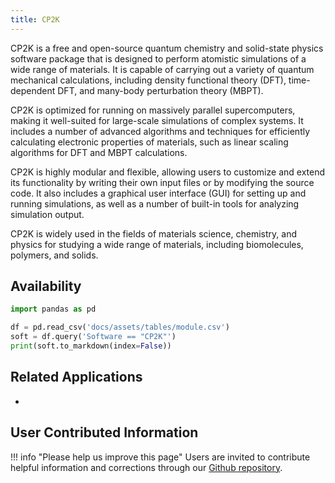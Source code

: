 ```yaml
---
title: CP2K
---
```

CP2K is a free and open-source quantum chemistry and solid-state physics software package that is designed to perform atomistic simulations of a wide range of materials. It is capable of carrying out a variety of quantum mechanical calculations, including density functional theory (DFT), time-dependent DFT, and many-body perturbation theory (MBPT).

CP2K is optimized for running on massively parallel supercomputers, making it well-suited for large-scale simulations of complex systems. It includes a number of advanced algorithms and techniques for efficiently calculating electronic properties of materials, such as linear scaling algorithms for DFT and MBPT calculations.

CP2K is highly modular and flexible, allowing users to customize and extend its functionality by writing their own input files or by modifying the source code. It also includes a graphical user interface (GUI) for setting up and running simulations, as well as a number of built-in tools for analyzing simulation output.

CP2K is widely used in the fields of materials science, chemistry, and physics for studying a wide range of materials, including biomolecules, polymers, and solids.

## Availability

```python exec="on"
import pandas as pd

df = pd.read_csv('docs/assets/tables/module.csv')
soft = df.query('Software == "CP2K"')
print(soft.to_markdown(index=False))
```

## Related Applications

* 

## User Contributed Information

!!! info "Please help us improve this page"
        Users are invited to contribute helpful information and corrections
        through our [Github repository](https://github.com/arcs-njit-edu/Docs/blob/main/CONTRIBUTING.md).


